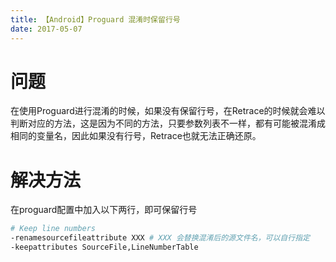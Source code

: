 ```yaml
---
title: 【Android】Proguard 混淆时保留行号
date: 2017-05-07
---
```

# 问题
在使用Proguard进行混淆的时候，如果没有保留行号，在Retrace的时候就会难以判断对应的方法，这是因为不同的方法，只要参数列表不一样，都有可能被混淆成相同的变量名，因此如果没有行号，Retrace也就无法正确还原。

# 解决方法
在proguard配置中加入以下两行，即可保留行号

``` bash
# Keep line numbers
-renamesourcefileattribute XXX # XXX 会替换混淆后的源文件名，可以自行指定
-keepattributes SourceFile,LineNumberTable
```
